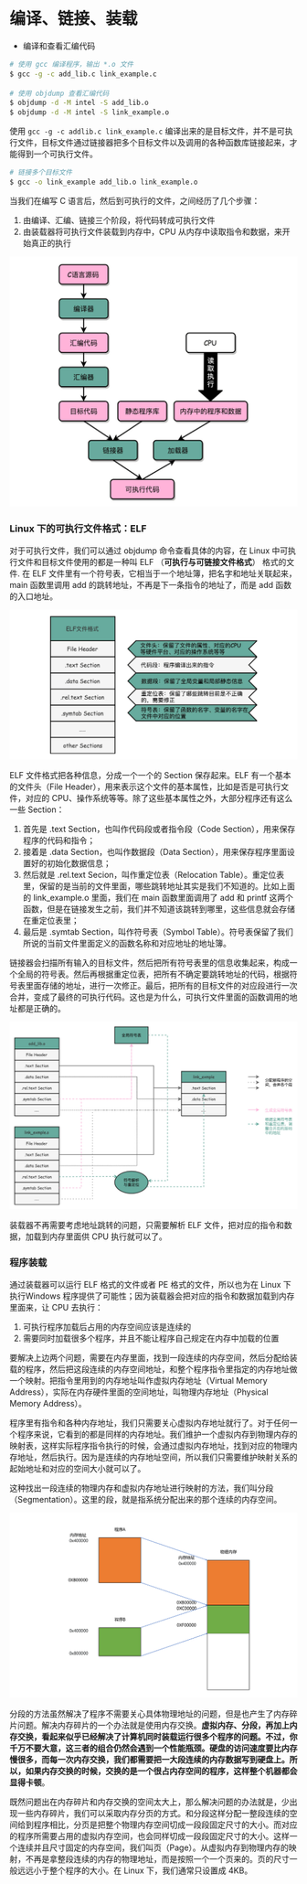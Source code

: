 # 编译、链接、装载

* 编译和查看汇编代码

```bash
# 使用 gcc 编译程序，输出 *.o 文件
$ gcc -g -c add_lib.c link_example.c

# 使用 objdump 查看汇编代码
$ objdump -d -M intel -S add_lib.o
$ objdump -d -M intel -S link_example.o
```

使用 `gcc -g -c addlib.c link_example.c` 编译出来的是目标文件，并不是可执行文件，目标文件通过链接器把多个目标文件以及调用的各种函数库链接起来，才能得到一个可执行文件。

```bash
# 链接多个目标文件
$ gcc -o link_example add_lib.o link_example.o
```

当我们在编写 C 语言后，然后到可执行的文件，之间经历了几个步骤：

1. 由编译、汇编、链接三个阶段，将代码转成可执行文件
2. 由装载器将可执行文件装载到内存中，CPU 从内存中读取指令和数据，来开始真正的执行

![&#x4ECE;&#x6E90;&#x4EE3;&#x7801;&#x5230;&#x7A0B;&#x5E8F;&#x6267;&#x884C;&#x7684;&#x8FC7;&#x7A0B;](../../.gitbook/assets/image%20%28124%29.png)

### Linux 下的可执行文件格式：ELF

对于可执行文件，我们可以通过 objdump 命令查看具体的内容，在 Linux 中可执行文件和目标文件使用的都是一种叫 ELF （**可执行与可链接文件格式**） 格式的文件.  在 ELF 文件里有一个符号表，它相当于一个地址簿，把名字和地址关联起来，main 函数里调用 add 的跳转地址，不再是下一条指令的地址了，而是 add 函数的入口地址。

![](../../.gitbook/assets/image%20%28122%29.png)

ELF 文件格式把各种信息，分成一个一个的 Section 保存起来。ELF 有一个基本的文件头（File Header），用来表示这个文件的基本属性，比如是否是可执行文件，对应的 CPU、操作系统等等。除了这些基本属性之外，大部分程序还有这么一些 Section：

1. 首先是 .text Section，也叫作代码段或者指令段（Code Section），用来保存程序的代码和指令；
2. 接着是 .data Section，也叫作数据段（Data Section），用来保存程序里面设置好的初始化数据信息；
3. 然后就是 .rel.text Secion，叫作重定位表（Relocation Table）。重定位表里，保留的是当前的文件里面，哪些跳转地址其实是我们不知道的。比如上面的 link\_example.o 里面，我们在 main 函数里面调用了 add 和 printf 这两个函数，但是在链接发生之前，我们并不知道该跳转到哪里，这些信息就会存储在重定位表里；
4. 最后是 .symtab Section，叫作符号表（Symbol Table）。符号表保留了我们所说的当前文件里面定义的函数名称和对应地址的地址簿。

链接器会扫描所有输入的目标文件，然后把所有符号表里的信息收集起来，构成一个全局的符号表。然后再根据重定位表，把所有不确定要跳转地址的代码，根据符号表里面存储的地址，进行一次修正。最后，把所有的目标文件的对应段进行一次合并，变成了最终的可执行代码。这也是为什么，可执行文件里面的函数调用的地址都是正确的。

![](../../.gitbook/assets/image%20%28125%29.png)

装载器不再需要考虑地址跳转的问题，只需要解析 ELF 文件，把对应的指令和数据，加载到内存里面供 CPU 执行就可以了。



### 程序装载

通过装载器可以运行 ELF 格式的文件或者 PE 格式的文件，所以也为在 Linux 下执行Windows 程序提供了可能性；因为装载器会把对应的指令和数据加载到内存里面来，让 CPU 去执行：

1. 可执行程序加载后占用的内存空间应该是连续的
2. 需要同时加载很多个程序，并且不能让程序自己规定在内存中加载的位置

要解决上边两个问题，需要在内存里面，找到一段连续的内存空间，然后分配给装载的程序，然后把这段连续的内存空间地址，和整个程序指令里指定的内存地址做一个映射。把指令里用到的内存地址叫作虚拟内存地址（Virtual Memory Address），实际在内存硬件里面的空间地址，叫物理内存地址（Physical Memory Address）。

程序里有指令和各种内存地址，我们只需要关心虚拟内存地址就行了。对于任何一个程序来说，它看到的都是同样的内存地址。我们维护一个虚拟内存到物理内存的映射表，这样实际程序指令执行的时候，会通过虚拟内存地址，找到对应的物理内存地址，然后执行。因为是连续的内存地址空间，所以我们只需要维护映射关系的起始地址和对应的空间大小就可以了。

这种找出一段连续的物理内存和虚拟内存地址进行映射的方法，我们叫分段（Segmentation）。这里的段，就是指系统分配出来的那个连续的内存空间。

![](../../.gitbook/assets/image%20%28123%29.png)

分段的方法虽然解决了程序不需要关心具体物理地址的问题，但是也产生了内存碎片问题。解决内存碎片的一个办法就是使用内存交换。**虚拟内存、分段，再加上内存交换，看起来似乎已经解决了计算机同时装载运行很多个程序的问题。不过，你千万不要大意，这三者的组合仍然会遇到一个性能瓶颈。硬盘的访问速度要比内存慢很多，而每一次内存交换，我们都需要把一大段连续的内存数据写到硬盘上。所以，如果内存交换的时候，交换的是一个很占内存空间的程序，这样整个机器都会显得卡顿**。

既然问题出在内存碎片和内存交换的空间太大上，那么解决问题的办法就是，少出现一些内存碎片，我们可以采取内存分页的方式。和分段这样分配一整段连续的空间给到程序相比，分页是把整个物理内存空间切成一段段固定尺寸的大小。而对应的程序所需要占用的虚拟内存空间，也会同样切成一段段固定尺寸的大小。这样一个连续并且尺寸固定的内存空间，我们叫页（Page）。从虚拟内存到物理内存的映射，不再是拿整段连续的内存的物理地址，而是按照一个一个页来的。页的尺寸一般远远小于整个程序的大小。在 Linux 下，我们通常只设置成 4KB。





